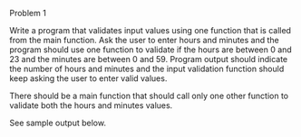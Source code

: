 Problem 1

Write a program that validates input values using one function that is called from the main function. 
Ask the user to enter hours and minutes and the program should use one function to validate if the hours 
are between 0 and 23 and the minutes are between 0 and 59. Program output should indicate the number of 
hours and minutes and the input validation function should keep asking the user to enter valid values. 

There should be a main function that should call only one other function to validate both the hours and minutes values. 

See sample output below.
